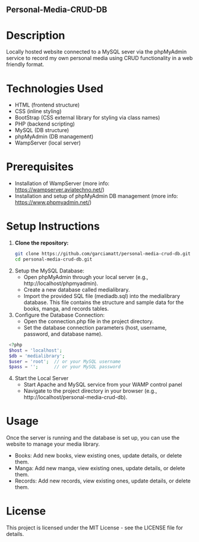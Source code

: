 ## Personal-Media-CRUD-DB

# Description

Locally hosted website connected to a MySQL sever via the phpMyAdmin service to record my own personal media using CRUD functionality in a web friendly format.

# Technologies Used

- HTML (frontend structure)
- CSS (inline styling)
- BootStrap (CSS external library for styling via class names)
- PHP (backend scripting)
- MySQL (DB structure)
- phpMyAdmin (DB management)
- WampServer (local server)

# Prerequisites

- Installation of WampServer (more info: https://wampserver.aviatechno.net/)
- Installation and setup of phpMyAdmin DB management (more info: https://www.phpmyadmin.net/)

# Setup Instructions
1. **Clone the repository:**
   ```bash
   git clone https://github.com/garciamatt/personal-media-crud-db.git
   cd personal-media-crud-db.git
   ```
2. Setup the MySQL Database:
   - Open phpMyAdmin through your local server (e.g., http://localhost/phpmyadmin).
   - Create a new database called medialibrary.
   - Import the provided SQL file (mediadb.sql) into the medialibrary database. This file contains the structure and sample data for the books, manga, and records tables.
3. Configure the Database Connection:
   - Open the connection.php file in the project directory.
   - Set the database connection parameters (host, username, password, and database name).
  ```php
   <?php
   $host = 'localhost';
   $db = 'medialibrary';
   $user = 'root';  // or your MySQL username
   $pass = '';      // or your MySQL password
  ```
4. Start the Local Server
   - Start Apache and MySQL service from your WAMP control panel
   - Navigate to the project directory in your browser (e.g., http://localhost/personal-media-crud-db).

# Usage

Once the server is running and the database is set up, you can use the website to manage your media library.
- Books: Add new books, view existing ones, update details, or delete them.
- Manga: Add new manga, view existing ones, update details, or delete them.
- Records: Add new records, view existing ones, update details, or delete them.

# License
This project is licensed under the MIT License - see the LICENSE file for details.
